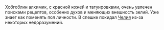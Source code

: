 Хобгоблин алхимик, с красной кожей и татуировками, очень увлечен поисками рецептов, особенно духов и меняющих внешность зелий. Уже знает как поменять пол личности.
В спешке покидал [Челия](Челия.md) из-за некоторых недоразумений.